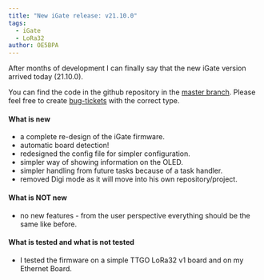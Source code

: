 ```yaml
---
title: "New iGate release: v21.10.0"
tags:
  - iGate
  - LoRa32
author: OE5BPA
---
```


After months of development I can finally say that the new iGate version arrived today (21.10.0).

You can find the code in the github repository in the [master branch](https://github.com/lora-aprs/LoRa_APRS_iGate). Please feel free to create [bug-tickets](https://github.com/lora-aprs/LoRa_APRS_iGate/issues/new?assignees=peterus&labels=bug&template=bug_report_beta.md&title=) with the correct type.

#### What is new
- a complete re-design of the iGate firmware.
- automatic board detection!
- redesigned the config file for simpler configuration.
- simpler way of showing information on the OLED.
- simpler handling from future tasks because of a task handler.
- removed Digi mode as it will move into his own repository/project.

#### What is NOT new
- no new features - from the user perspective everything should be the same like before.

#### What is tested and what is not tested
- I tested the firmware on a simple TTGO LoRa32 v1 board and on my Ethernet Board.
